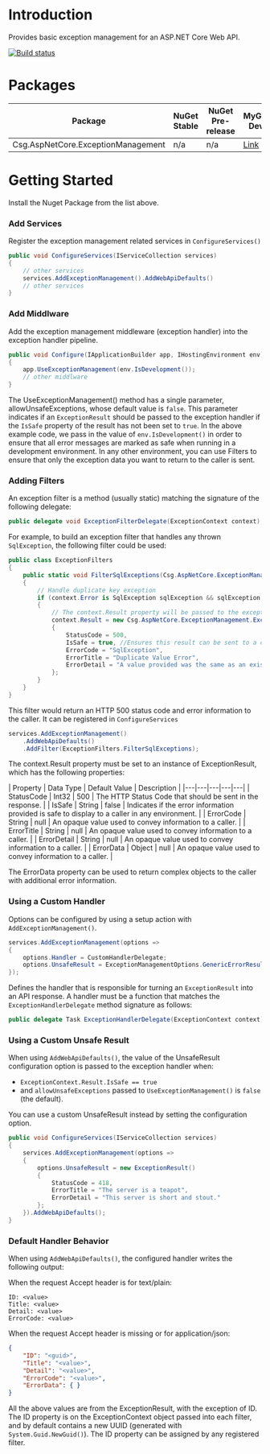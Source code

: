 # Introduction 
Provides basic exception management for an ASP.NET Core Web API.

[![Build status](https://ci.appveyor.com/api/projects/status/d2da3gk2egjjnmtw/branch/master?svg=true)](https://ci.appveyor.com/project/jusbuc2k/csg-aspnetcore-exceptionmanagement/branch/master)

 # Packages 

| Package | NuGet Stable | NuGet Pre-release | MyGet Dev |
| ------- | ------------ | ----------------- | --------- |
| Csg.AspNetCore.ExceptionManagement | n/a | n/a | [Link](https://www.myget.org/feed/csgsolutions-dev/package/nuget/Csg.AspNetCore.ExceptionManagement) |

# Getting Started

Install the Nuget Package from the list above.

### Add Services
Register the exception management related services in ```ConfigureServices()```

```csharp
public void ConfigureServices(IServiceCollection services)
{
    // other services
    services.AddExceptionManagement().AddWebApiDefaults()
    // other services
}
```

### Add Middlware
Add the exception management middleware (exception handler) into the exception handler pipeline.
```csharp
public void Configure(IApplicationBuilder app, IHostingEnvironment env)
{            
    app.UseExceptionManagement(env.IsDevelopment());
    // other middlware
}
```
The UseExceptionManagement() method has a single parameter, allowUnsafeExceptions, whose default
value is ```false```. This parameter indicates if an ```ExceptionResult``` should be passed to
the exception handler if the ```IsSafe``` property of the result has not been set to ```true```.
In the above example code, we pass in the value of ```env.IsDevelopment()``` in order to ensure
that all error messages are marked as safe when running in a development environment.  In any other
environment, you can use Filters to ensure that only the exception data you want to return to the caller
is sent.

### Adding Filters
An exception filter is a method (usually static) matching the signature of the following delegate:

```csharp
public delegate void ExceptionFilterDelegate(ExceptionContext context);
```

For example, to build an exception filter that handles any thrown ```SqlException```, the following
filter could be used:

```csharp
public class ExceptionFilters
{
    public static void FilterSqlExceptions(Csg.AspNetCore.ExceptionManagement.ExceptionContext context)
    {
        // Handle duplicate key exception
        if (context.Error is SqlException sqlException && sqlException.Number == 2601)
        {
            // The context.Result property will be passed to the exception handler
            context.Result = new Csg.AspNetCore.ExceptionManagement.ExceptionResult()
            {
                StatusCode = 500,
                IsSafe = true, //Ensures this result can be sent to a caller in all environments
                ErrorCode = "SqlException",
                ErrorTitle = "Duplicate Value Error",
                ErrorDetail = "A value provided was the same as an existing value."
            };
        }
    }
}
```
This filter would return an HTTP 500 status code and error information to the caller. It can be registered in ```ConfigureServices```

```csharp
services.AddExceptionManagement()
    .AddWebApiDefaults()
    .AddFilter(ExceptionFilters.FilterSqlExceptions);
```

The context.Result property must be set to an instance of ExceptionResult, which has the following properties:

| Property  | Data Type | Default Value  | Description  | 
|---|---|---|---|---|
| StatusCode | Int32 | 500  | The HTTP Status Code that should be sent in the response. |
| IsSafe | String | false  | Indicates if the error information provided is safe to display to a caller in any environment. |
| ErrorCode | String | null | An opaque value used to convey information to a caller. | 
| ErrorTitle | String | null | An opaque value used to convey information to a caller. |
| ErrorDetail | String | null | An opaque value used to convey information to a caller. |
| ErrorData | Object | null | An opaque value used to convey information to a caller. |

The ErrorData property can be used to return complex objects to the caller with additional
error information.

### Using a Custom Handler

Options can be configured by using a setup action with ```AddExceptionManagement()```.

```csharp
services.AddExceptionManagement(options =>
{
    options.Handler = CustomHandlerDelegate;
    options.UnsafeResult = ExceptionManagementOptions.GenericErrorResult;
});
```

Defines the handler that is responsible for turning an ```ExceptionResult``` into an API response. 
A handler must be a function that matches the ```ExceptionHandlerDelegate``` method signature as follows:
```csharp
public delegate Task ExceptionHandlerDelegate(ExceptionContext context);
```

### Using a Custom Unsafe Result
When using ```AddWebApiDefaults()```, the value of the UnsafeResult configuration option is passed to the exception handler when:
 *  ```ExceptionContext.Result.IsSafe == true```
 *  and ```allowUnsafeExceptions``` passed to ```UseExceptionManagement()``` is ```false``` (the default).

You can use a custom UnsafeResult instead by setting the configuration option.

```csharp
public void ConfigureServices(IServiceCollection services)
{
    services.AddExceptionManagement(options =>
    {
        options.UnsafeResult = new ExceptionResult()
        {
            StatusCode = 418,
            ErrorTitle = "The server is a teapot",
            ErrorDetail = "This server is short and stout."
        };
    }).AddWebApiDefaults();
}
```

### Default Handler Behavior

When using ```AddWebApiDefaults()```, the configured handler writes the following output:

When the request Accept header is for text/plain:
```
ID: <value>
Title: <value>
Detail: <value>
ErrorCode: <value>
```

When the request Accept header is missing or for application/json:
```json
{
    "ID": "<guid>",
    "Title": "<value>",
    "Detail": "<value>",
    "ErrorCode": "<value>",
    "ErrorData": { } 
}
```

All the above values are from the ExceptionResult, with the exception of ID. The ID property is 
on the ExceptionContext object passed into each filter, and by default contains a new UUID 
(generated with ```System.Guid.NewGuid()```). The ID property can be assigned by any registered filter.